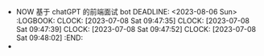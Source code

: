 - NOW 基于 chatGPT 的前端面试 bot 
  DEADLINE: <2023-08-06 Sun>
  :LOGBOOK:
  CLOCK: [2023-07-08 Sat 09:47:35]
  CLOCK: [2023-07-08 Sat 09:47:39]
  CLOCK: [2023-07-08 Sat 09:47:52]
  CLOCK: [2023-07-08 Sat 09:48:02]
  :END:
-